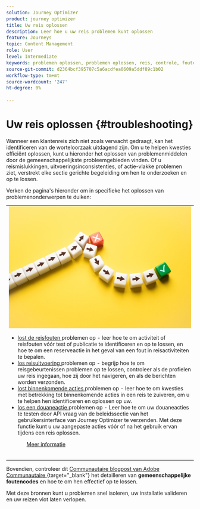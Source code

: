 ```yaml
---
solution: Journey Optimizer
product: journey optimizer
title: Uw reis oplossen
description: Leer hoe u uw reis problemen kunt oplossen
feature: Journeys
topic: Content Management
role: User
level: Intermediate
keywords: problemen oplossen, problemen oplossen, reis, controle, fouten
source-git-commit: d2364bcf395707c5a6acdfea0609a5ddf89c1b02
workflow-type: tm+mt
source-wordcount: '247'
ht-degree: 0%

---
```


# Uw reis oplossen {#troubleshooting}

Wanneer een klantenreis zich niet zoals verwacht gedraagt, kan het identificeren van de worteloorzaak uitdagend zijn. Om u te helpen kwesties efficiënt oplossen, kunt u hieronder het oplossen van problemenmiddelen door de gemeenschappelijkste probleemgebieden vinden. Of u reismislukkingen, uitvoeringsinconsistenties, of actie-vlakke problemen ziet, verstrekt elke sectie gerichte begeleiding om hen te onderzoeken en op te lossen.

Verken de pagina&#39;s hieronder om in specifieke het oplossen van problemenonderwerpen te duiken:

<table style="table-layout:fixed">
<tr style="border: 0;">
  <td>
    <div><img alt="Los reisfouten op" src="../assets/do-not-localize/troubleshooting.jpeg" /> 
    <br><ul><li><a href="../building-journeys/troubleshooting.md"> lost de reisfouten </a> problemen op - leer hoe te om activiteit of reisfouten vóór test of publicatie te identificeren en op te lossen, en hoe te om een reserveactie in het geval van een fout in reisactiviteiten te bepalen.</li>
    <li><a href="../building-journeys/troubleshooting-execution.md"> los reisuitvoering </a> problemen op - begrijp hoe te om reisgebeurtenissen problemen op te lossen, controleer als de profielen uw reis ingegaan, hoe zij door het navigeren, en als de berichten worden verzonden.</li>
     <li><a href="../building-journeys/troubleshooting-inbound.md"> lost binnenkomende acties </a> problemen op - leer hoe te om kwesties met betrekking tot binnenkomende acties in een reis te zuiveren, om u te helpen hen identificeren en oplossen op uw.</li>
     <li><a href="../action/troubleshoot-custom-action.md"> los een douaneactie </a> problemen op - Leer hoe te om uw douaneacties te testen door API vraag van de beleidssectie van het gebruikersinterface van Journey Optimizer te verzenden. Met deze functie kunt u uw aangepaste acties vóór of na het gebruik ervan tijdens een reis oplossen.</li>
    <ul>
    <div>
     <a href="../integrations/ajo-integrations.md">Meer informatie</a></div>
    </div>
    <br>
  </td>
</tr>
</table>

<!--
* **[Troubleshoot journey errors](../building-journeys/troubleshooting.md)**
  Learn how to identify and resolve activity or journey errors before test or publication, and how to define a fallback action in case of an error in journey activities.

* **[Troubleshoot journey execution](../building-journeys/troubleshooting-execution.md)**
  Understand how to troubleshoot journey events, check if profiles entered your journey, how they navigate through it, and if messsages are sent.

* **[Troubleshoot inbound actions](../building-journeys/troubleshooting-inbound.md)**
  Learn how to debug issues related to inbound actions in a journey, in order to help you identify and resolve them on your own.

* **[Troubleshoot a custom action](../action/troubleshoot-custom-action.md)**
  Learn how to test your custom actions by sending API calls from the administration section of Journey Optimizer user interface. This capability helps you troubleshoot your custom actions before or after using them in a journey.

-->

Bovendien, controleer dit [ Communautaire blogpost van Adobe Communautaire ](https://experienceleaguecommunities.adobe.com/t5/journey-optimizer-blogs/demystifying-adobe-journey-optimizer-error-codes-root-causes-and/ba-p/760884){target="_blank"} het detailleren van **gemeenschappelijke foutencodes** en hoe te om hen effectief op te lossen.

Met deze bronnen kunt u problemen snel isoleren, uw installatie valideren en uw reizen vlot laten verlopen.
